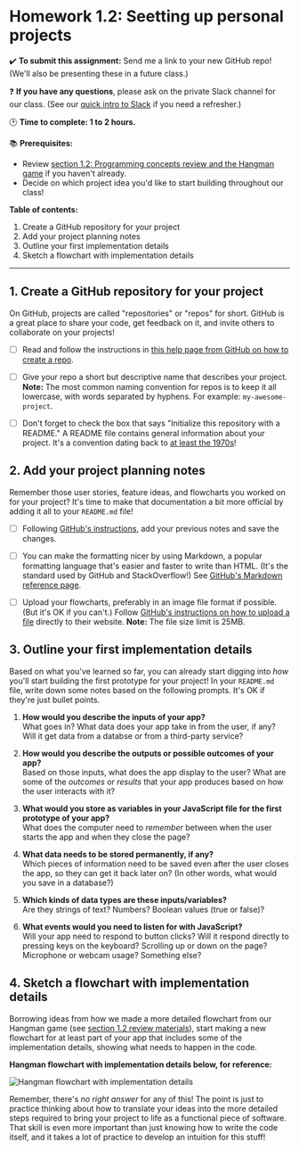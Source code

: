 # Homework 1.2: Seetting up personal projects

✔️ **To submit this assignment:** Send me a link to your new GitHub repo! (We'll also be presenting these in a future class.)

❓ **If you have any questions**, please ask on the private Slack channel for our class. (See our [quick intro to Slack](https://github.com/LearnTeachCode/intro-javascript-class/blob/master/week-1/1-1-initial-tools-intro.md#111-intro-to-slack) if you need a refresher.)

:clock2: **Time to complete: 1 to 2 hours.**

:books: **Prerequisites:**
  - Review [section 1.2: Programming concepts review and the Hangman game](https://github.com/LearnTeachCode/intro-javascript-class/blob/master/week-1/1-2-review-hangman-game.md) if you haven't already.
  - Decide on which project idea you'd like to start building throughout our class!

**Table of contents:**
  1. Create a GitHub repository for your project
  2. Add your project planning notes
  3. Outline your first implementation details
  4. Sketch a flowchart with implementation details

<hr/>
  
## 1. Create a GitHub repository for your project

On GitHub, projects are called "repositories" or "repos" for short. GitHub is a great place to share your code, get feedback on it, and invite others to collaborate on your projects!

  - [ ] Read and follow the instructions in [this help page from GitHub on how to create a repo](https://help.github.com/articles/create-a-repo/).

  - [ ] Give your repo a short but descriptive name that describes your project. **Note:** The most common naming convention for repos is to keep it all lowercase, with words separated by hyphens. For example: `my-awesome-project`.
  
  - [ ] Don't forget to check the box that says "Initialize this repository with a README." A README file contains general information about your project. It's a convention dating back to [at least the 1970s](https://en.wikipedia.org/wiki/README)!


## 2. Add your project planning notes

Remember those user stories, feature ideas, and flowcharts you worked on for your project? It's time to make that documentation a bit more official by adding it all to your `README.md` file!

  - [ ] Following [GitHub's instructions](https://help.github.com/articles/create-a-repo/#commit-your-first-change), add your previous notes and save the changes.

  - [ ] You can make the formatting nicer by using Markdown, a popular formatting language that's easier and faster to write than HTML. (It's the standard used by GitHub and StackOverflow!) See [GitHub's Markdown reference page](https://guides.github.com/features/mastering-markdown/).
  
  - [ ] Upload your flowcharts, preferably in an image file format if possible. (But it's OK if you can't.) Follow [GitHub's instructions on how to upload a file](https://help.github.com/articles/adding-a-file-to-a-repository/) directly to their website. **Note:** The file size limit is 25MB.


## 3. Outline your first implementation details

Based on what you've learned so far, you can already start digging into *how* you'll start building the first prototype for your project! In your `README.md` file, write down some notes based on the following prompts. It's OK if they're just bullet points.

  1. **How would you describe the inputs of your app?**
  <br/>What goes in? What data does your app take in from the user, if any? Will it get data from a databse or from a third-party service?
  
  2. **How would you describe the outputs or possible outcomes of your app?**
  <br/>Based on those inputs, what does the app display to the user? What are some of the *outcomes* or *results* that your app produces based on how the user interacts with it?
  
  3. **What would you store as variables in your JavaScript file for the first prototype of your app?**
  <br/>What does the computer need to *remember* between when the user starts the app and when they close the page?<br/>
  
  4. **What data needs to be stored permanently, if any?**
  <br/>Which pieces of information need to be saved even after the user closes the app, so they can get it back later on? (In other words, what would you save in a database?)
  
  5. **Which kinds of data types are these inputs/variables?**
  <br/>Are they strings of text? Numbers? Boolean values (true or false)?
  
  6. **What events would you need to listen for with JavaScript?**
  <br/>Will your app need to respond to button clicks? Will it respond directly to pressing keys on the keyboard? Scrolling up or down on the page? Microphone or webcam usage? Something else?


## 4. Sketch a flowchart with implementation details

Borrowing ideas from how we made a more detailed flowchart from our Hangman game (see [section 1.2 review materials](https://github.com/LearnTeachCode/intro-javascript-class/blob/master/week-1/1-2-review-hangman-game.md)), start making a new flowchart for at least part of your app that includes some of the implementation details, showing what needs to happen in the code.

**Hangman flowchart with implementation details below, for reference:**

![Hangman flowchart with implementation details](https://raw.githubusercontent.com/LearnTeachCode/hangman-game/master/hangman-game-dev-1.png)

Remember, there's *no right answer* for any of this! The point is just to practice thinking about how to translate your ideas into the more detailed steps required to bring your project to life as a functional piece of software. That skill is even more important than just knowing how to write the code itself, and it takes a lot of practice to develop an intuition for this stuff!
